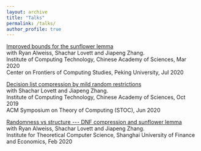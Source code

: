 ```yaml
---
layout: archive
title: "Talks"
permalink: /talks/
author_profile: true
---
```


[Improved bounds for the sunflower lemma](../slides/Sunflower.pdf)<br>
with Ryan Alweiss, Shachar Lovett and Jiapeng Zhang.<br>
Institute of Computing Technology, Chinese Academy of Sciences, Mar 2020<br>
Center on Frontiers of Computing Studies, Peking University, Jul 2020

[Decision list compression by mild random restrictions](../slides/DLcompression.pdf)<br>
with Shachar Lovett and Jiapeng Zhang.<br>
Institute of Computing Technology, Chinese Academy of Sciences, Oct 2019<br>
ACM Symposium on Theory of Computing (STOC), Jun 2020

[Randomness vs structure --- DNF compression and sunflower lemma](../slides/DNF+sunflower.pdf)<br>
with Ryan Alweiss, Shachar Lovett and Jiapeng Zhang.<br>
Institute for Theoretical Computer Science, Shanghai University of Finance and Economics, Feb 2020